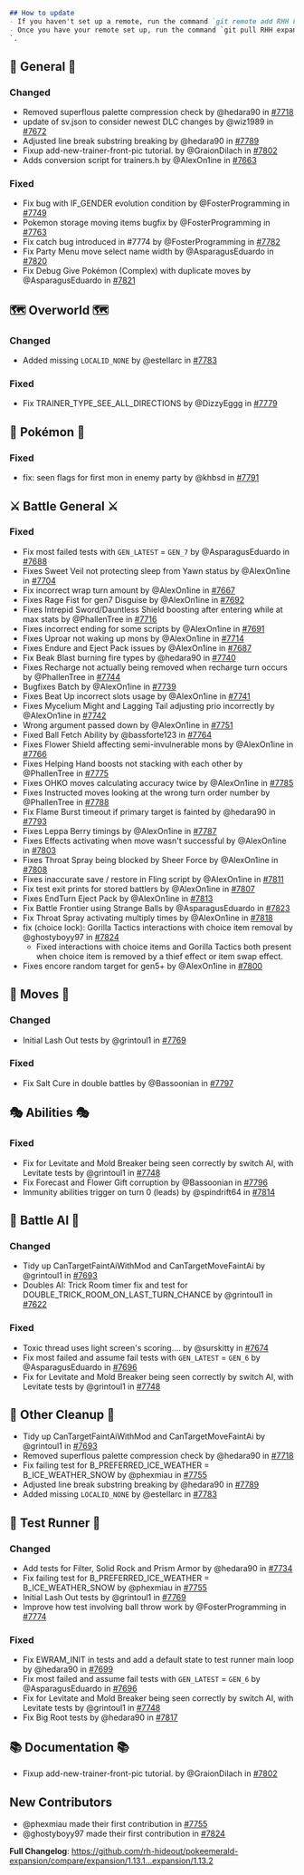 ```md
## How to update
- If you haven't set up a remote, run the command `git remote add RHH https://github.com/rh-hideout/pokeemerald-expansion`.
- Once you have your remote set up, run the command `git pull RHH expansion/1.13.2
`.
```


## 🧬 General 🧬
### Changed
* Removed superflous palette compression check by @hedara90 in [#7718](https://github.com/rh-hideout/pokeemerald-expansion/pull/7718)
* update of sv.json to consider newest DLC changes by @wiz1989 in [#7672](https://github.com/rh-hideout/pokeemerald-expansion/pull/7672)
* Adjusted line break substring breaking by @hedara90 in [#7789](https://github.com/rh-hideout/pokeemerald-expansion/pull/7789)
* Fixup add-new-trainer-front-pic tutorial. by @GraionDilach in [#7802](https://github.com/rh-hideout/pokeemerald-expansion/pull/7802)
* Adds conversion script for trainers.h by @AlexOn1ine in [#7663](https://github.com/rh-hideout/pokeemerald-expansion/pull/7663)

### Fixed
* Fix bug with IF_GENDER evolution condition by @FosterProgramming in [#7749](https://github.com/rh-hideout/pokeemerald-expansion/pull/7749)
* Pokemon storage moving items bugfix by @FosterProgramming in [#7763](https://github.com/rh-hideout/pokeemerald-expansion/pull/7763)
* Fix catch bug introduced in #7774 by @FosterProgramming in [#7782](https://github.com/rh-hideout/pokeemerald-expansion/pull/7782)
* Fix Party Menu move select name width by @AsparagusEduardo in [#7820](https://github.com/rh-hideout/pokeemerald-expansion/pull/7820)
* Fix Debug Give Pokémon (Complex) with duplicate moves by @AsparagusEduardo in [#7821](https://github.com/rh-hideout/pokeemerald-expansion/pull/7821)

## 🗺️ Overworld 🗺️
### Changed
* Added missing `LOCALID_NONE` by @estellarc in [#7783](https://github.com/rh-hideout/pokeemerald-expansion/pull/7783)

### Fixed
* Fix TRAINER_TYPE_SEE_ALL_DIRECTIONS by @DizzyEggg in [#7779](https://github.com/rh-hideout/pokeemerald-expansion/pull/7779)

## 🐉 Pokémon 🐉
### Fixed
* fix: seen flags for first mon in enemy party by @khbsd in [#7791](https://github.com/rh-hideout/pokeemerald-expansion/pull/7791)

## ⚔️ Battle General ⚔️
### Fixed
* Fix most failed tests with `GEN_LATEST` = `GEN_7` by @AsparagusEduardo in [#7688](https://github.com/rh-hideout/pokeemerald-expansion/pull/7688)
* Fixes Sweet Veil not protecting sleep from Yawn status by @AlexOn1ine in [#7704](https://github.com/rh-hideout/pokeemerald-expansion/pull/7704)
* Fix incorrect wrap turn amount by @AlexOn1ine in [#7667](https://github.com/rh-hideout/pokeemerald-expansion/pull/7667)
* Fixes Rage Fist for gen7 Disguise by @AlexOn1ine in [#7692](https://github.com/rh-hideout/pokeemerald-expansion/pull/7692)
* Fixes Intrepid Sword/Dauntless Shield boosting after entering while at max stats by @PhallenTree in [#7716](https://github.com/rh-hideout/pokeemerald-expansion/pull/7716)
* Fixes incorrect ending for some scripts by @AlexOn1ine in [#7691](https://github.com/rh-hideout/pokeemerald-expansion/pull/7691)
* Fixes Uproar not waking up mons by @AlexOn1ine in [#7714](https://github.com/rh-hideout/pokeemerald-expansion/pull/7714)
* Fixes Endure and Eject Pack issues by @AlexOn1ine in [#7687](https://github.com/rh-hideout/pokeemerald-expansion/pull/7687)
* Fix Beak Blast burning fire types by @hedara90 in [#7740](https://github.com/rh-hideout/pokeemerald-expansion/pull/7740)
* Fixes Recharge not actually being removed when recharge turn occurs by @PhallenTree in [#7744](https://github.com/rh-hideout/pokeemerald-expansion/pull/7744)
* Bugfixes Batch by @AlexOn1ine in [#7739](https://github.com/rh-hideout/pokeemerald-expansion/pull/7739)
* Fixes Beat Up incorrect slots usage by @AlexOn1ine in [#7741](https://github.com/rh-hideout/pokeemerald-expansion/pull/7741)
* Fixes Mycelium Might and Lagging Tail adjusting prio incorrectly by @AlexOn1ine in [#7742](https://github.com/rh-hideout/pokeemerald-expansion/pull/7742)
* Wrong argument passed down by @AlexOn1ine in [#7751](https://github.com/rh-hideout/pokeemerald-expansion/pull/7751)
* Fixed Ball Fetch Ability by @bassforte123 in [#7764](https://github.com/rh-hideout/pokeemerald-expansion/pull/7764)
* Fixes Flower Shield affecting semi-invulnerable mons by @AlexOn1ine in [#7766](https://github.com/rh-hideout/pokeemerald-expansion/pull/7766)
* Fixes Helping Hand boosts not stacking with each other by @PhallenTree in [#7775](https://github.com/rh-hideout/pokeemerald-expansion/pull/7775)
* Fixes OHKO moves calculating accuracy twice by @AlexOn1ine in [#7785](https://github.com/rh-hideout/pokeemerald-expansion/pull/7785)
* Fixes Instructed moves looking at the wrong turn order number by @PhallenTree in [#7788](https://github.com/rh-hideout/pokeemerald-expansion/pull/7788)
* Fix Flame Burst timeout if primary target is fainted by @hedara90 in [#7793](https://github.com/rh-hideout/pokeemerald-expansion/pull/7793)
* Fixes Leppa Berry timings by @AlexOn1ine in [#7787](https://github.com/rh-hideout/pokeemerald-expansion/pull/7787)
* Fixes Effects activating when move wasn't successful  by @AlexOn1ine in [#7803](https://github.com/rh-hideout/pokeemerald-expansion/pull/7803)
* Fixes Throat Spray being blocked by Sheer Force by @AlexOn1ine in [#7808](https://github.com/rh-hideout/pokeemerald-expansion/pull/7808)
* Fixes inaccurate save / restore in Fling script by @AlexOn1ine in [#7811](https://github.com/rh-hideout/pokeemerald-expansion/pull/7811)
* Fix test exit prints for stored battlers by @AlexOn1ine in [#7807](https://github.com/rh-hideout/pokeemerald-expansion/pull/7807)
* Fixes EndTurn Eject Pack by @AlexOn1ine in [#7813](https://github.com/rh-hideout/pokeemerald-expansion/pull/7813)
* Fix Battle Frontier using Strange Balls by @AsparagusEduardo in [#7823](https://github.com/rh-hideout/pokeemerald-expansion/pull/7823)
* Fix Throat Spray activating multiply times by @AlexOn1ine in [#7818](https://github.com/rh-hideout/pokeemerald-expansion/pull/7818)
* fix (choice lock): Gorilla Tactics interactions with choice item removal by @ghostyboyy97 in [#7824](https://github.com/rh-hideout/pokeemerald-expansion/pull/7824)
    - Fixed interactions with choice items and Gorilla Tactics both present when choice item is removed by a thief effect or item swap effect.
* Fixes encore random target for gen5+ by @AlexOn1ine in [#7800](https://github.com/rh-hideout/pokeemerald-expansion/pull/7800)

## 🤹 Moves 🤹
### Changed
* Initial Lash Out tests by @grintoul1 in [#7769](https://github.com/rh-hideout/pokeemerald-expansion/pull/7769)

### Fixed
* Fix Salt Cure in double battles by @Bassoonian in [#7797](https://github.com/rh-hideout/pokeemerald-expansion/pull/7797)

## 🎭 Abilities 🎭
### Fixed
* Fix for Levitate and Mold Breaker being seen correctly by switch AI, with Levitate tests by @grintoul1 in [#7748](https://github.com/rh-hideout/pokeemerald-expansion/pull/7748)
* Fix Forecast and Flower Gift corruption by @Bassoonian in [#7796](https://github.com/rh-hideout/pokeemerald-expansion/pull/7796)
* Immunity abilities trigger on turn 0 (leads) by @spindrift64 in [#7814](https://github.com/rh-hideout/pokeemerald-expansion/pull/7814)

## 🤖 Battle AI 🤖
### Changed
* Tidy up CanTargetFaintAiWithMod and CanTargetMoveFaintAi by @grintoul1 in [#7693](https://github.com/rh-hideout/pokeemerald-expansion/pull/7693)
* Doubles AI: Trick Room timer fix and test for DOUBLE_TRICK_ROOM_ON_LAST_TURN_CHANCE by @grintoul1 in [#7622](https://github.com/rh-hideout/pokeemerald-expansion/pull/7622)

### Fixed
* Toxic thread uses light screen's scoring.... by @surskitty in [#7674](https://github.com/rh-hideout/pokeemerald-expansion/pull/7674)
* Fix most failed and assume fail tests with `GEN_LATEST` = `GEN_6` by @AsparagusEduardo in [#7696](https://github.com/rh-hideout/pokeemerald-expansion/pull/7696)
* Fix for Levitate and Mold Breaker being seen correctly by switch AI, with Levitate tests by @grintoul1 in [#7748](https://github.com/rh-hideout/pokeemerald-expansion/pull/7748)

## 🧹 Other Cleanup 🧹
* Tidy up CanTargetFaintAiWithMod and CanTargetMoveFaintAi by @grintoul1 in [#7693](https://github.com/rh-hideout/pokeemerald-expansion/pull/7693)
* Removed superflous palette compression check by @hedara90 in [#7718](https://github.com/rh-hideout/pokeemerald-expansion/pull/7718)
* Fix failing test for B_PREFERRED_ICE_WEATHER = B_ICE_WEATHER_SNOW by @phexmiau in [#7755](https://github.com/rh-hideout/pokeemerald-expansion/pull/7755)
* Adjusted line break substring breaking by @hedara90 in [#7789](https://github.com/rh-hideout/pokeemerald-expansion/pull/7789)
* Added missing `LOCALID_NONE` by @estellarc in [#7783](https://github.com/rh-hideout/pokeemerald-expansion/pull/7783)

## 🧪 Test Runner 🧪
### Changed
* Add tests for Filter, Solid Rock and Prism Armor by @hedara90 in [#7734](https://github.com/rh-hideout/pokeemerald-expansion/pull/7734)
* Fix failing test for B_PREFERRED_ICE_WEATHER = B_ICE_WEATHER_SNOW by @phexmiau in [#7755](https://github.com/rh-hideout/pokeemerald-expansion/pull/7755)
* Initial Lash Out tests by @grintoul1 in [#7769](https://github.com/rh-hideout/pokeemerald-expansion/pull/7769)
*  Improve how test involving ball throw work by @FosterProgramming in [#7774](https://github.com/rh-hideout/pokeemerald-expansion/pull/7774)

### Fixed
* Fix EWRAM_INIT in tests and add a default state to test runner main loop by @hedara90 in [#7699](https://github.com/rh-hideout/pokeemerald-expansion/pull/7699)
* Fix most failed and assume fail tests with `GEN_LATEST` = `GEN_6` by @AsparagusEduardo in [#7696](https://github.com/rh-hideout/pokeemerald-expansion/pull/7696)
* Fix for Levitate and Mold Breaker being seen correctly by switch AI, with Levitate tests by @grintoul1 in [#7748](https://github.com/rh-hideout/pokeemerald-expansion/pull/7748)
* Fix Big Root tests by @hedara90 in [#7817](https://github.com/rh-hideout/pokeemerald-expansion/pull/7817)

## 📚 Documentation 📚
* Fixup add-new-trainer-front-pic tutorial. by @GraionDilach in [#7802](https://github.com/rh-hideout/pokeemerald-expansion/pull/7802)

## New Contributors
* @phexmiau made their first contribution in [#7755](https://github.com/rh-hideout/pokeemerald-expansion/pull/7755)
* @ghostyboyy97 made their first contribution in [#7824](https://github.com/rh-hideout/pokeemerald-expansion/pull/7824)

**Full Changelog**: https://github.com/rh-hideout/pokeemerald-expansion/compare/expansion/1.13.1...expansion/1.13.2


<!--Last PR: 7814-->
<!--Used to keep track of the last PR merged in case new ones come in before the changelog is done.-->
